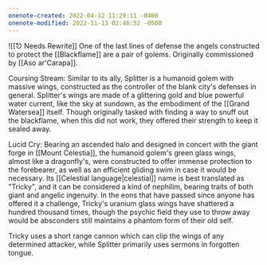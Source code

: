 ```yaml
---
onenote-created: 2022-04-12 11:29:11 -0400
onenote-modified: 2022-11-13 02:46:52 -0500
---
```

![[⎋ Needs Rewrite]]
One of the last lines of defense the angels constructed to protect the [[Blackflame]] are a pair of golems. Originally commissioned by [[Aso ar'Carapa]].

Coursing Stream: Similar to its ally, Splitter is a humanoid golem with massive wings, constructed as the controller of the blank city's defenses in general. Splitter's wings are made of a glittering gold and blue powerful water current, like the sky at sundown, as the embodiment of the [[Grand Watersea]] itself. Though originally tasked with finding a way to snuff out the blackflame, when this did not work, they offered their strength to keep it sealed away.

Lucid Cry: Bearing an ascended halo and designed in concert with the giant forge in [[Mount Celestia]], the humanoid golem's green glass wings, almost like a dragonfly's, were constructed to offer immense protection to the forebearer, as well as an efficient gliding swim in case it would be necessary. Its [[Celestial language|celestial]] name is best translated as "Tricky", and it can be considered a kind of nephilim, bearing traits of both giant and angelic ingenuity. In the eons that have passed since anyone has offered it a challenge, Tricky's uranium glass wings have shattered a hundred thousand times, though the psychic field they use to throw away would be absconders still maintains a phantom form of their old self.

Tricky uses a short range cannon which can clip the wings of any determined attacker, while Splitter primarily uses sermons in forgotten tongue.
